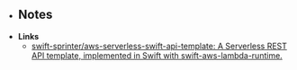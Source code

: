 - **Notes**
	- 
- **Links**
	- [swift-sprinter/aws-serverless-swift-api-template: A Serverless REST API template, implemented in Swift with swift-aws-lambda-runtime.](https://github.com/swift-sprinter/aws-serverless-swift-api-template)